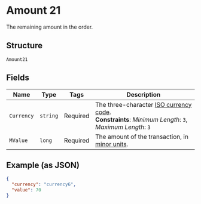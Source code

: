 
# Amount 21

The remaining amount in the order.

## Structure

`Amount21`

## Fields

| Name | Type | Tags | Description |
|  --- | --- | --- | --- |
| `Currency` | `string` | Required | The three-character [ISO currency code](https://docs.adyen.com/development-resources/currency-codes).<br>**Constraints**: *Minimum Length*: `3`, *Maximum Length*: `3` |
| `MValue` | `long` | Required | The amount of the transaction, in [minor units](https://docs.adyen.com/development-resources/currency-codes). |

## Example (as JSON)

```json
{
  "currency": "currency6",
  "value": 70
}
```


